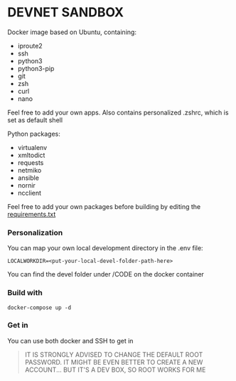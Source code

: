 # DEVNET SANDBOX

Docker image based on Ubuntu, containing:
- iproute2 
- ssh 
- python3
- python3-pip
- git 
- zsh 
- curl 
- nano

Feel free to add your own apps. Also contains personalized .zshrc, which is set as default shell

Python packages:
- virtualenv
- xmltodict
- requests
- netmiko
- ansible
- nornir
- ncclient

Feel free to add your own packages before building by editing the [requirements.txt](requirements.txt)

### Personalization

You can map your own local development directory in the .env file:
```
LOCALWORKDIR=<put-your-local-devel-folder-path-here>
```

You can find the devel folder under /CODE on the docker container

### Build with
```
docker-compose up -d
```
### Get in
You can use both docker and SSH to get in
> IT IS STRONGLY ADVISED TO CHANGE THE DEFAULT ROOT PASSWORD. 
> IT MIGHT BE EVEN BETTER TO CREATE A NEW ACCOUNT... BUT IT'S A DEV BOX, SO ROOT WORKS FOR ME
